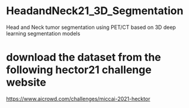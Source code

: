 # HeadandNeck21_3D_Segmentation
Head and Neck tumor segmentation using PET/CT based on 3D deep learning segmentation models
# download the dataset from the following hector21 challenge website
https://www.aicrowd.com/challenges/miccai-2021-hecktor

